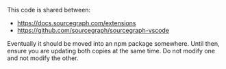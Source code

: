 This code is shared between:

- https://docs.sourcegraph.com/extensions
- https://github.com/sourcegraph/sourcegraph-vscode

Eventually it should be moved into an npm package somewhere. Until then, ensure
you are updating both copies at the same time. Do not modify one and not modify
the other.
